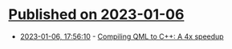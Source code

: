 # [Published on 2023-01-06](index.md)

* [2023-01-06, 17:56:10](https://lobste.rs/s/ru3r5l/compiling_qml_c_4x_speedup) - [Compiling QML to C++: A 4x speedup](https://www.qt.io/blog/compiling-qml-to-c-a-4x-speedup)
